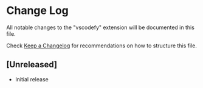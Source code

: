 # Change Log

All notable changes to the "vscodefy" extension will be documented in this file.

Check [Keep a Changelog](http://keepachangelog.com/) for recommendations on how to structure this file.

## [Unreleased]

- Initial release